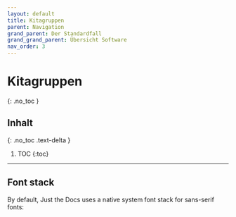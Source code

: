 ```yaml
---
layout: default
title: Kitagruppen
parent: Navigation
grand_parent: Der Standardfall
grand_grand_parent: Übersicht Software
nav_order: 3
---
```


# Kitagruppen
{: .no_toc }

## Inhalt
{: .no_toc .text-delta }

1. TOC
{:toc}

---

## Font stack

By default, Just the Docs uses a native system font stack for sans-serif fonts:
